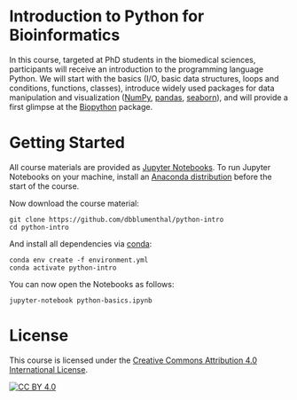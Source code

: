 # Introduction to Python for Bioinformatics

In this course, targeted at PhD students in the biomedical sciences, participants will receive an introduction to the programming language Python. We will start with the basics (I/O, basic data structures, loops and conditions, functions, classes), introduce widely used packages for data manipulation and visualization ([NumPy](https://numpy.org/), [pandas](https://pandas.pydata.org/), [seaborn](https://seaborn.pydata.org/)), and will provide a first glimpse at the [Biopython](https://biopython.org/) package. 

# Getting Started

All course materials are provided as [Jupyter Notebooks](https://jupyter.org/index.html). To run Jupyter Notebooks on your machine, install an [Anaconda distribution](https://docs.anaconda.com/anaconda/install/) before the start of the course.

Now download the course material:

```
git clone https://github.com/dbblumenthal/python-intro
cd python-intro
```

And install all dependencies via [conda](https://docs.conda.io/en/latest/):

```
conda env create -f environment.yml
conda activate python-intro
```

You can now open the Notebooks as follows:

```
jupyter-notebook python-basics.ipynb
```

# License

This course is licensed under the
[Creative Commons Attribution 4.0 International License][cc-by].

[![CC BY 4.0][cc-by-image]][cc-by]

[cc-by]: http://creativecommons.org/licenses/by/4.0/
[cc-by-image]: https://i.creativecommons.org/l/by/4.0/88x31.png
